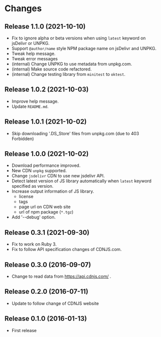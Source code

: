 Changes
=======


Release 1.1.0 (2021-10-10)
---------------------------

* Fix to ignore alpha or beta versions when using `latest` keyword on jsDelivr or UNPKG.
* Support `@author/name` style NPM package name on jsDelivr and UNPKG.
* Tweak help message.
* Tweak error messages
* (internal) Change UNPKG to use metadata from unpkg.com.
* (internal) Make source code refactored.
* (internal) Change testing library from `minitest` to `oktest`.


Release 1.0.2 (2021-10-03)
---------------------------

* Improve help message.
* Update `README.md`.


Release 1.0.1 (2021-10-02)
---------------------------

* Skip downloading '.DS_Store' files from unpkg.com (due to 403 Forbidden)


Release 1.0.0 (2021-10-02)
---------------------------

* Download performance improved.
* New CDN `unpkg` supported.
* Change `jsdelivr` CDN to use new jsdelivr API.
* Detect latest version of JS library automatically when `latest` keyword specified as version.
* Increase output information of JS library.
  - license
  - tags
  - page url on CDN web site
  - url of npm package (`*.tgz`)
* Add '--debug' option.


Release 0.3.1 (2021-09-30)
---------------------------

* Fix to work on Ruby 3.
* Fix to follow API specification changes of CDNJS.com.


Release 0.3.0 (2016-09-07)
---------------------------

* Change to read data from https://api.cdnjs.com/ .


Release 0.2.0 (2016-07-11)
--------------------------

* Update to follow change of CDNJS website


Release 0.1.0 (2016-01-13)
--------------------------

* First release
